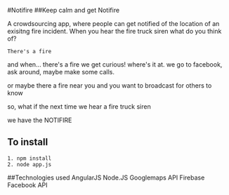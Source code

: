 #Notifire
##Keep calm and get Notifire

A crowdsourcing app, where people can get notified of the location of an exisitng fire incident.
When you hear the fire truck siren what do you think of?

    There's a fire

and when... there's a fire we get curious! where's it at.
we go to facebook, ask around, maybe make some calls.

or maybe there a fire near you and you want to broadcast for others to know

so, what if the next time we hear a fire truck siren

we have the NOTIFIRE

## To install
    1. npm install
    2. node app.js

##Technologies used
    AngularJS
    Node.JS
    Googlemaps API
    Firebase
    Facebook API


